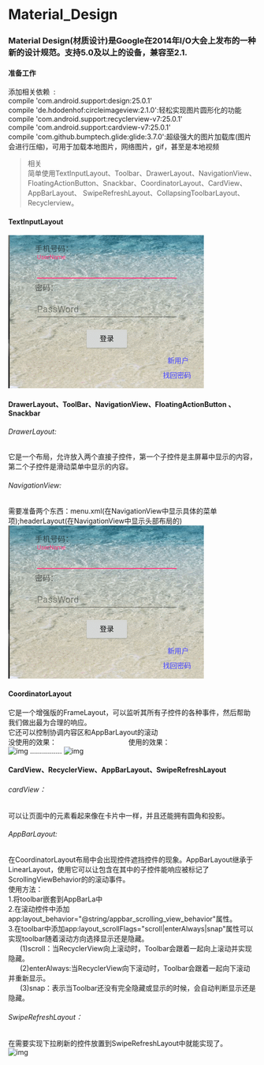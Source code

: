 # Material_Design
### Material Design(材质设计)是Google在2014年I/O大会上发布的一种新的设计规范。支持5.0及以上的设备，兼容至2.1.
#### 准备工作
 添加相关依赖  :<br>
compile 'com.android.support:design:25.0.1'<br>
compile 'de.hdodenhof:circleimageview:2.1.0':轻松实现图片圆形化的功能<br> 
compile 'com.android.support:recyclerview-v7:25.0.1'<br>
compile 'com.android.support:cardview-v7:25.0.1'<br>
compile 'com.github.bumptech.glide:glide:3.7.0':超级强大的图片加载库(图片会进行压缩)，可用于加载本地图片，网络图片，gif，甚至是本地视频<br>
>相关<br>
简单使用TextInputLayout、Toolbar、DrawerLayout、NavigationView、FloatingActionButton、Snackbar、CoordinatorLayout、CardView、AppBarLayout、
SwipeRefreshLayout、CollapsingToolbarLayout、Recyclerview。
#### TextInputLayout <br>
![img](https://github.com/ljrRookie/Material_Design/blob/master/Material_Design/TextInputLayout.gif)<br>

#### DrawerLayout、ToolBar、NavigationView、FloatingActionButton 、Snackbar
###### DrawerLayout:
它是一个布局，允许放入两个直接子控件，第一个子控件是主屏幕中显示的内容，第二个子控件是滑动菜单中显示的内容。<br>
###### NavigationView:
需要准备两个东西：menu.xml(在NavigationView中显示具体的菜单项);headerLayout(在NavigationView中显示头部布局的)<br>
![img](https://github.com/ljrRookie/Material_Design/blob/master/Material_Design/TextInputLayout.gif)<br>

#### CoordinatorLayout
它是一个增强版的FrameLayout，可以监听其所有子控件的各种事件，然后帮助我们做出最为合理的响应。<br>
它还可以控制协调内容区和AppBarLayout的滚动<br>
      没使用的效果：                                      使用的效果：<br>
![img](http://upload-images.jianshu.io/upload_images/623504-eefc577f31d4d2c6.gif)         ................  ![img](http://upload-images.jianshu.io/upload_images/623504-4bb65d3ec110ce37.gif)                                             
#### CardView、RecyclerView、AppBarLayout、SwipeRefreshLayout
###### cardView：
可以让页面中的元素看起来像在卡片中一样，并且还能拥有圆角和投影。<br>
###### AppBarLayout:
在CoordinatorLayout布局中会出现控件遮挡控件的现象。AppBarLayout继承于LinearLayout，使用它可以让包含在其中的子控件能响应被标记了ScrollingViewBehavior的的滚动事件。<br>
使用方法：<br>
1.将toolbar嵌套到AppBarLa中<br>
2.在滚动控件中添加app:layout_behavior="@string/appbar_scrolling_view_behavior"属性。<br>
3.在toolbar中添加app:layout_scrollFlags="scroll|enterAlways|snap"属性可以实现toolbar随着滚动方向选择显示还是隐藏。<br>
       (1)scroll：当RecyclerView向上滚动时，Toolbar会跟着一起向上滚动并实现隐藏。<br>
       (2)enterAlways:当RecyclerView向下滚动时，Toolbar会跟着一起向下滚动并重新显示。<br>
       (3)snap：表示当Toolbar还没有完全隐藏或显示的时候，会自动判断显示还是隐藏。<br>
###### SwipeRefreshLayout：
在需要实现下拉刷新的控件放置到SwipeRefreshLayout中就能实现了。<br>
![img]()<br>
